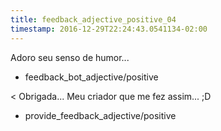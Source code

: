```yaml
---
title: feedback_adjective_positive_04
timestamp: 2016-12-29T22:24:43.0541134-02:00
---
```


Adoro seu senso de humor...
* feedback_bot_adjective/positive

< Obrigada... Meu criador que me fez assim... ;D
* provide_feedback_adjective/positive
